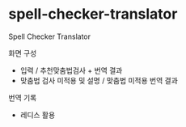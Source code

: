 # spell-checker-translator
Spell Checker Translator

화면 구성
- 입력 / 추천맞춤법검사 + 번역 결과
- 맞춤법 검사 미적용 및 설명 / 맞춤법 미적용 번역 결과

번역 기록
- 레디스 활용
